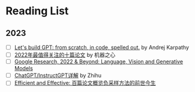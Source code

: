 # Reading List

2023
--- 
- [ ] [Let's build GPT: from scratch, in code, spelled out.](https://www.youtube.com/watch?v=kCc8FmEb1nY&t=3s) by Andrej Karpathy
- [ ] [2022年最值得关注的十篇论文](https://www.jiqizhixin.com/articles/2023-01-08) by 机器之心
- [ ] [Google Research, 2022 & Beyond: Language, Vision and Generative Models](https://ai.googleblog.com/2023/01/google-research-2022-beyond-language.html)
- [ ] [ChatGPT/InstructGPT详解](https://zhuanlan.zhihu.com/p/590311003) by Zhihu
- [ ] [Efficient and Effective: 百篇论文概览负采样方法的前世今生](https://zhuanlan.zhihu.com/p/451214173)
